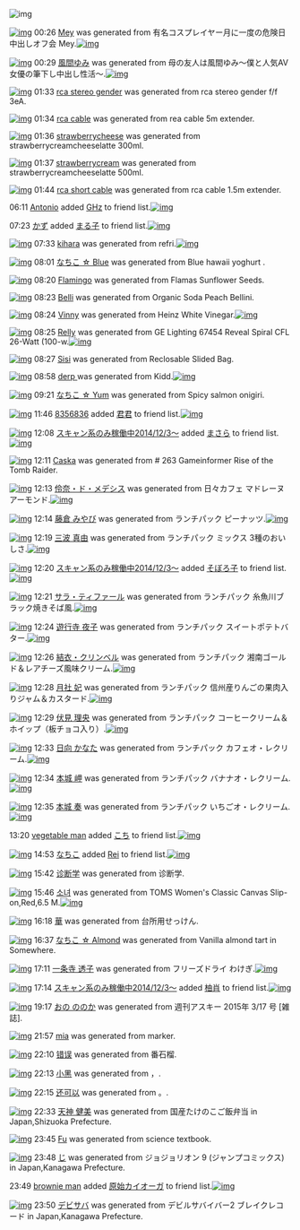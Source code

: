 ![img](http://gdrive-cdn.herokuapp.com/537b65a5bc09f0000721dda7/512px-barcode.png)

[![img](http://www.deviantsart.com/2kd16gl.png)](http://www.barcodekanojo.com/kanojo/3193211/Mey) 00:26 [Mey](http://www.barcodekanojo.com/kanojo/3193211/Mey) was generated from 有名コスプレイヤー月に一度の危険日中出しオフ会 Mey.[![img](http://www.deviantsart.com/5tm2c1.jpeg)](http://www.barcodekanojo.com/product_images/barcode/6018891/1425482741/50x50x,PE6,P9C,P89,PE5,P90,P8D,PE3,P82,PB3,PE3,P82,PB9,PE3,P83,P97,PE3,P83,PAC,PE3,P82,PA4,PE3,P83,PA4,PE3,P83,PBC,PE6,P9C,P88,PE3,P81,PAB,PE4,PB8,P80,PE5,PBA,PA6,PE3,P81,PAE,PE5,P8D,PB1,PE9,P99,PBA,PE6,P97,PA5,PE4,PB8,PAD,PE5,P87,PBA,PE3,P81,P97,PE3,P82,PAA,PE3,P83,P95,PE4,PBC,P9A,P20Mey.jpg,qw=88,ah=88.pagespeed.ic.km7NjWEQkX.jpg) 

[![img](http://www.deviantsart.com/3cdsv66.png)](http://www.barcodekanojo.com/kanojo/3193212/%E9%A2%A8%E9%96%93%E3%82%86%E3%81%BF) 00:29 [風間ゆみ](http://www.barcodekanojo.com/kanojo/3193212/%E9%A2%A8%E9%96%93%E3%82%86%E3%81%BF) was generated from 母の友人は風間ゆみ〜僕と人気AV女優の筆下し中出し性活〜.[![img](http://www.deviantsart.com/12mgf15.jpeg)](http://www.barcodekanojo.com/product_images/barcode/6018892/1425482912/50x50x,PE6,PAF,P8D,PE3,P81,PAE,PE5,P8F,P8B,PE4,PBA,PBA,PE3,P81,PAF,PE9,PA2,PA8,PE9,P96,P93,PE3,P82,P86,PE3,P81,PBF,PE3,P80,P9C,PE5,P83,P95,PE3,P81,PA8,PE4,PBA,PBA,PE6,PB0,P97AV,PE5,PA5,PB3,PE5,P84,PAA,PE3,P81,PAE,PE7,PAD,P86,PE4,PB8,P8B,PE3,P81,P97,PE4,PB8,PAD,PE5,P87,PBA,PE3,P81,P97,PE6,P80,PA7,PE6,PB4,PBB,PE3,P80,P9C.jpg,qw=88,ah=88.pagespeed.ic.ppCkra6h92.jpg) 

[![img](http://www.deviantsart.com/1qojb3i.png)](http://www.barcodekanojo.com/kanojo/3193213/rca%20stereo%20gender) 01:33 [rca stereo gender](http://www.barcodekanojo.com/kanojo/3193213/rca%20stereo%20gender) was generated from rca stereo gender f/f 3eA.

[![img](http://www.deviantsart.com/lnfch.png)](http://www.barcodekanojo.com/kanojo/3193214/rca%20cable) 01:34 [rca cable](http://www.barcodekanojo.com/kanojo/3193214/rca%20cable) was generated from rea cable 5m extender.

[![img](http://www.deviantsart.com/ge5haa.png)](http://www.barcodekanojo.com/kanojo/3193215/strawberrycheese) 01:36 [strawberrycheese](http://www.barcodekanojo.com/kanojo/3193215/strawberrycheese) was generated from strawberrycreamcheeselatte 300ml.

[![img](http://www.deviantsart.com/21aoh1f.png)](http://www.barcodekanojo.com/kanojo/3193216/strawberrycream) 01:37 [strawberrycream](http://www.barcodekanojo.com/kanojo/3193216/strawberrycream) was generated from strawberrycreamcheeselatte 500ml.

[![img](http://www.deviantsart.com/3r5ut52.png)](http://www.barcodekanojo.com/kanojo/3193217/rca%20short%20cable) 01:44 [rca short cable](http://www.barcodekanojo.com/kanojo/3193217/rca%20short%20cable) was generated from rca cable 1.5m extender.

06:11 [Antonio](http://www.barcodekanojo.com/user/472425/Antonio) added [GHz](http://www.barcodekanojo.com/kanojo/1508119/GHz) to friend list.[![img](http://www.deviantsart.com/o23pod.png)](http://www.barcodekanojo.com/kanojo/1508119/GHz) 

07:23 [かず](http://www.barcodekanojo.com/user/500442/%E3%81%8B%E3%81%9A) added [まる子](http://www.barcodekanojo.com/kanojo/2561876/%E3%81%BE%E3%82%8B%E5%AD%90) to friend list.[![img](http://www.deviantsart.com/31ahr0v.png)](http://www.barcodekanojo.com/kanojo/2561876/%E3%81%BE%E3%82%8B%E5%AD%90) 

[![img](http://www.deviantsart.com/35furnb.png)](http://www.barcodekanojo.com/kanojo/3193218/kihara) 07:33 [kihara](http://www.barcodekanojo.com/kanojo/3193218/kihara) was generated from refri.[![img](http://www.deviantsart.com/2t25os2.jpeg)](http://www.barcodekanojo.com/product_images/barcode/6018900/1425508360/50x50xrefri.jpg,qw=88,ah=88.pagespeed.ic.PIqSZO7Amo.jpg) 

[![img](http://www.deviantsart.com/uan4m.png)](http://www.barcodekanojo.com/kanojo/3193219/%E3%81%AA%E3%81%A1%E3%81%93%20%E2%98%86%20Blue) 08:01 [なちこ ☆ Blue](http://www.barcodekanojo.com/kanojo/3193219/%E3%81%AA%E3%81%A1%E3%81%93%20%E2%98%86%20Blue) was generated from Blue hawaii yoghurt .

[![img](http://www.deviantsart.com/2qvafdc.png)](http://www.barcodekanojo.com/kanojo/3193220/Flamingo) 08:20 [Flamingo](http://www.barcodekanojo.com/kanojo/3193220/Flamingo) was generated from Flamas Sunflower Seeds.

[![img](http://www.deviantsart.com/12k7g54.png)](http://www.barcodekanojo.com/kanojo/3193221/Belli) 08:23 [Belli](http://www.barcodekanojo.com/kanojo/3193221/Belli) was generated from Organic Soda Peach Bellini.

[![img](http://www.deviantsart.com/fi2egd.png)](http://www.barcodekanojo.com/kanojo/3193222/Vinny) 08:24 [Vinny](http://www.barcodekanojo.com/kanojo/3193222/Vinny) was generated from Heinz White Vinegar.[![img](http://www.deviantsart.com/2k0n5ov.jpeg)](http://www.barcodekanojo.com/product_images/barcode/6018904/1425511406/50x50xHeinz,P20White,P20Vinegar.jpg,qw=88,ah=88.pagespeed.ic.ExXJ9Sx5S8.jpg) 

[![img](http://www.deviantsart.com/144bchd.png)](http://www.barcodekanojo.com/kanojo/3193223/Relly) 08:25 [Relly](http://www.barcodekanojo.com/kanojo/3193223/Relly) was generated from GE Lighting 67454 Reveal Spiral CFL 26-Watt (100-w.[![img](http://www.deviantsart.com/3d9t0e0.jpeg)](http://www.barcodekanojo.com/product_images/barcode/6018905/1425511451/50x50xGE,P20Lighting,P2067454,P20Reveal,P20Spiral,P20CFL,P2026-Watt,P20,P28100-w.jpg,qw=88,ah=88.pagespeed.ic.UHlcZukAPU.jpg) 

[![img](http://www.deviantsart.com/35hrp9m.png)](http://www.barcodekanojo.com/kanojo/3193224/Sisi) 08:27 [Sisi](http://www.barcodekanojo.com/kanojo/3193224/Sisi) was generated from Reclosable Slided Bag.

[![img](http://www.deviantsart.com/4e133s.png)](http://www.barcodekanojo.com/kanojo/3193225/derp%20) 08:58 [derp ](http://www.barcodekanojo.com/kanojo/3193225/derp%20) was generated from Kidd.[![img](http://www.deviantsart.com/tearsr.jpeg)](http://www.barcodekanojo.com/product_images/barcode/6018907/1425513441/Kidd.jpg) 

[![img](http://www.deviantsart.com/3u3ur3e.png)](http://www.barcodekanojo.com/kanojo/3193226/%E3%81%AA%E3%81%A1%E3%81%93%20%E2%98%86%20Yum) 09:21 [なちこ ☆ Yum](http://www.barcodekanojo.com/kanojo/3193226/%E3%81%AA%E3%81%A1%E3%81%93%20%E2%98%86%20Yum) was generated from Spicy salmon onigiri.

[![img](http://www.deviantsart.com/4lbjcc.jpeg)](http://www.barcodekanojo.com/user/500445/8356836) 11:46 [8356836](http://www.barcodekanojo.com/user/500445/8356836) added [君君](http://www.barcodekanojo.com/kanojo/2486058/%E5%90%9B%E5%90%9B) to friend list.[![img](http://www.deviantsart.com/ia7ou8.png)](http://www.barcodekanojo.com/kanojo/2486058/%E5%90%9B%E5%90%9B) 

[![img](http://www.deviantsart.com/99ugn1.jpeg)](http://www.barcodekanojo.com/user/6029/%E3%82%B9%E3%82%AD%E3%83%A3%E3%83%B3%E7%B3%BB%E3%81%AE%E3%81%BF%E7%A8%BC%E5%83%8D%E4%B8%AD2014%2F12%2F3%EF%BD%9E) 12:08 [スキャン系のみ稼働中2014/12/3～](http://www.barcodekanojo.com/user/6029/%E3%82%B9%E3%82%AD%E3%83%A3%E3%83%B3%E7%B3%BB%E3%81%AE%E3%81%BF%E7%A8%BC%E5%83%8D%E4%B8%AD2014%2F12%2F3%EF%BD%9E) added [まさら](http://www.barcodekanojo.com/kanojo/2935038/%E3%81%BE%E3%81%95%E3%82%89) to friend list.[![img](http://www.deviantsart.com/nid31l.png)](http://www.barcodekanojo.com/kanojo/2935038/%E3%81%BE%E3%81%95%E3%82%89) 

[![img](http://www.deviantsart.com/1g8dad7.png)](http://www.barcodekanojo.com/kanojo/3193227/Caska) 12:11 [Caska](http://www.barcodekanojo.com/kanojo/3193227/Caska) was generated from # 263 Gameinformer Rise of the Tomb Raider.

[![img](http://www.deviantsart.com/2pgu7hv.png)](http://www.barcodekanojo.com/kanojo/3193228/%E4%BC%B6%E5%A5%88%E3%83%BB%E3%83%89%E3%83%BB%E3%83%A1%E3%83%87%E3%82%B7%E3%82%B9) 12:13 [伶奈・ド・メデシス](http://www.barcodekanojo.com/kanojo/3193228/%E4%BC%B6%E5%A5%88%E3%83%BB%E3%83%89%E3%83%BB%E3%83%A1%E3%83%87%E3%82%B7%E3%82%B9) was generated from 日々カフェ マドレーヌ アーモンド.[![img](http://www.deviantsart.com/skcogo.jpeg)](http://www.barcodekanojo.com/product_images/barcode/6018912/1425525124/50x50x,PE6,P97,PA5,PE3,P80,P85,PE3,P82,PAB,PE3,P83,P95,PE3,P82,PA7,P20,PE3,P83,P9E,PE3,P83,P89,PE3,P83,PAC,PE3,P83,PBC,PE3,P83,P8C,P20,PE3,P82,PA2,PE3,P83,PBC,PE3,P83,PA2,PE3,P83,PB3,PE3,P83,P89.jpg,qw=88,ah=88.pagespeed.ic.7xOIVny_OK.jpg) 

[![img](http://www.deviantsart.com/1im4opi.png)](http://www.barcodekanojo.com/kanojo/3193229/%E8%97%A4%E5%80%89%20%E3%81%BF%E3%82%84%E3%81%B3) 12:14 [藤倉 みやび](http://www.barcodekanojo.com/kanojo/3193229/%E8%97%A4%E5%80%89%20%E3%81%BF%E3%82%84%E3%81%B3) was generated from ランチパック ピーナッツ.[![img](http://www.deviantsart.com/3a2iael.jpeg)](http://www.barcodekanojo.com/product_images/barcode/3150670/1425525236/50x50x,PE3,P83,PA9,PE3,P83,PB3,PE3,P83,P81,PE3,P83,P91,PE3,P83,P83,PE3,P82,PAF,P20,PE3,P83,P94,PE3,P83,PBC,PE3,P83,P8A,PE3,P83,P83,PE3,P83,P84.jpg,qw=88,ah=88.pagespeed.ic.rVaRVcCUhe.jpg) 

[![img](http://www.deviantsart.com/1s3fh3t.png)](http://www.barcodekanojo.com/kanojo/3193230/%E4%B8%89%E6%B3%A2%20%E7%9C%9F%E7%94%B1) 12:19 [三波 真由](http://www.barcodekanojo.com/kanojo/3193230/%E4%B8%89%E6%B3%A2%20%E7%9C%9F%E7%94%B1) was generated from ランチパック ミックス 3種のおいしさ.[![img](http://www.deviantsart.com/334sfob.jpeg)](http://www.barcodekanojo.com/product_images/barcode/6018913/1425525507/50x50x,PE3,P83,PA9,PE3,P83,PB3,PE3,P83,P81,PE3,P83,P91,PE3,P83,P83,PE3,P82,PAF,P20,PE3,P83,P9F,PE3,P83,P83,PE3,P82,PAF,PE3,P82,PB9,P203,PE7,PA8,PAE,PE3,P81,PAE,PE3,P81,P8A,PE3,P81,P84,PE3,P81,P97,PE3,P81,P95.jpg,qw=88,ah=88.pagespeed.ic.olpDBdtosV.jpg) 

[![img](http://www.deviantsart.com/99ugn1.jpeg)](http://www.barcodekanojo.com/user/6029/%E3%82%B9%E3%82%AD%E3%83%A3%E3%83%B3%E7%B3%BB%E3%81%AE%E3%81%BF%E7%A8%BC%E5%83%8D%E4%B8%AD2014%2F12%2F3%EF%BD%9E) 12:20 [スキャン系のみ稼働中2014/12/3～](http://www.barcodekanojo.com/user/6029/%E3%82%B9%E3%82%AD%E3%83%A3%E3%83%B3%E7%B3%BB%E3%81%AE%E3%81%BF%E7%A8%BC%E5%83%8D%E4%B8%AD2014%2F12%2F3%EF%BD%9E) added [そぼろ子](http://www.barcodekanojo.com/kanojo/3193129/%E3%81%9D%E3%81%BC%E3%82%8D%E5%AD%90) to friend list.[![img](http://www.deviantsart.com/luoor2.png)](http://www.barcodekanojo.com/kanojo/3193129/%E3%81%9D%E3%81%BC%E3%82%8D%E5%AD%90) 

[![img](http://www.deviantsart.com/2mbkej4.png)](http://www.barcodekanojo.com/kanojo/3193231/%E3%82%B5%E3%83%A9%E3%83%BB%E3%83%86%E3%82%A3%E3%83%95%E3%82%A1%E3%83%BC%E3%83%AB) 12:21 [サラ・ティファール](http://www.barcodekanojo.com/kanojo/3193231/%E3%82%B5%E3%83%A9%E3%83%BB%E3%83%86%E3%82%A3%E3%83%95%E3%82%A1%E3%83%BC%E3%83%AB) was generated from ランチパック 糸魚川ブラック焼きそば風.[![img](http://www.deviantsart.com/n1e9o3.jpeg)](http://www.barcodekanojo.com/product_images/barcode/6018915/1425525664/%E3%83%A9%E3%83%B3%E3%83%81%E3%83%91%E3%83%83%E3%82%AF%20%E7%B3%B8%E9%AD%9A%E5%B7%9D%E3%83%96%E3%83%A9%E3%83%83%E3%82%AF%E7%84%BC%E3%81%8D%E3%81%9D%E3%81%B0%E9%A2%A8.jpg) 

[![img](http://www.deviantsart.com/ku376.png)](http://www.barcodekanojo.com/kanojo/3193232/%E9%81%8A%E8%A1%8C%E5%AF%BA%20%E5%A4%9C%E5%AD%90) 12:24 [遊行寺 夜子](http://www.barcodekanojo.com/kanojo/3193232/%E9%81%8A%E8%A1%8C%E5%AF%BA%20%E5%A4%9C%E5%AD%90) was generated from ランチパック スイートポテトバター.[![img](http://www.deviantsart.com/d7o8g9.jpeg)](http://www.barcodekanojo.com/product_images/barcode/6018916/1425525797/%E3%83%A9%E3%83%B3%E3%83%81%E3%83%91%E3%83%83%E3%82%AF%20%E3%82%B9%E3%82%A4%E3%83%BC%E3%83%88%E3%83%9D%E3%83%86%E3%83%88%E3%83%90%E3%82%BF%E3%83%BC.jpg) 

[![img](http://www.deviantsart.com/2hd9tti.png)](http://www.barcodekanojo.com/kanojo/3193233/%E7%B5%90%E8%A1%A3%E3%83%BB%E3%82%AF%E3%83%AA%E3%83%B3%E3%83%99%E3%83%AB) 12:26 [結衣・クリンベル](http://www.barcodekanojo.com/kanojo/3193233/%E7%B5%90%E8%A1%A3%E3%83%BB%E3%82%AF%E3%83%AA%E3%83%B3%E3%83%99%E3%83%AB) was generated from ランチパック 湘南ゴールド＆レアチーズ風味クリーム.[![img](http://www.deviantsart.com/3g8dv5c.jpeg)](http://www.barcodekanojo.com/product_images/barcode/6018917/1425525950/%E3%83%A9%E3%83%B3%E3%83%81%E3%83%91%E3%83%83%E3%82%AF%20%E6%B9%98%E5%8D%97%E3%82%B4%E3%83%BC%E3%83%AB%E3%83%89%EF%BC%86%E3%83%AC%E3%82%A2%E3%83%81%E3%83%BC%E3%82%BA%E9%A2%A8%E5%91%B3%E3%82%AF%E3%83%AA%E3%83%BC%E3%83%A0.jpg) 

[![img](http://www.deviantsart.com/3tgt8tg.png)](http://www.barcodekanojo.com/kanojo/3193234/%E6%9C%88%E7%A4%BE%20%E5%A6%83) 12:28 [月社 妃](http://www.barcodekanojo.com/kanojo/3193234/%E6%9C%88%E7%A4%BE%20%E5%A6%83) was generated from ランチパック 信州産りんごの果肉入りジャム＆カスタード.[![img](http://www.deviantsart.com/3dle3ts.jpeg)](http://www.barcodekanojo.com/product_images/barcode/6018918/1425526084/%E3%83%A9%E3%83%B3%E3%83%81%E3%83%91%E3%83%83%E3%82%AF%20%E4%BF%A1%E5%B7%9E%E7%94%A3%E3%82%8A%E3%82%93%E3%81%94%E3%81%AE%E6%9E%9C%E8%82%89%E5%85%A5%E3%82%8A%E3%82%B8%E3%83%A3%E3%83%A0%EF%BC%86%E3%82%AB%E3%82%B9%E3%82%BF%E3%83%BC%E3%83%89.jpg) 

[![img](http://www.deviantsart.com/1gr4j8p.png)](http://www.barcodekanojo.com/kanojo/3193235/%E4%BC%8F%E8%A6%8B%20%E7%90%86%E5%A4%AE) 12:29 [伏見 理央](http://www.barcodekanojo.com/kanojo/3193235/%E4%BC%8F%E8%A6%8B%20%E7%90%86%E5%A4%AE) was generated from ランチパック コーヒークリーム＆ホイップ（板チョコ入り）.[![img](http://www.deviantsart.com/3144fc5.jpeg)](http://www.barcodekanojo.com/product_images/barcode/6018919/1425526195/%E3%83%A9%E3%83%B3%E3%83%81%E3%83%91%E3%83%83%E3%82%AF%20%E3%82%B3%E3%83%BC%E3%83%92%E3%83%BC%E3%82%AF%E3%83%AA%E3%83%BC%E3%83%A0%EF%BC%86%E3%83%9B%E3%82%A4%E3%83%83%E3%83%97%EF%BC%88%E6%9D%BF%E3%83%81%E3%83%A7%E3%82%B3%E5%85%A5%E3%82%8A%EF%BC%89.jpg) 

[![img](http://www.deviantsart.com/2o2j882.png)](http://www.barcodekanojo.com/kanojo/3193236/%E6%97%A5%E5%90%91%20%E3%81%8B%E3%81%AA%E3%81%9F) 12:33 [日向 かなた](http://www.barcodekanojo.com/kanojo/3193236/%E6%97%A5%E5%90%91%20%E3%81%8B%E3%81%AA%E3%81%9F) was generated from ランチパック カフェオ・レクリーム.[![img](http://www.deviantsart.com/339ckf4.jpeg)](http://www.barcodekanojo.com/product_images/barcode/6018920/1425526327/%E3%83%A9%E3%83%B3%E3%83%81%E3%83%91%E3%83%83%E3%82%AF%20%E3%82%AB%E3%83%95%E3%82%A7%E3%82%AA%E3%83%BB%E3%83%AC%E3%82%AF%E3%83%AA%E3%83%BC%E3%83%A0.jpg) 

[![img](http://www.deviantsart.com/2vga0ad.png)](http://www.barcodekanojo.com/kanojo/3193237/%E6%9C%AC%E5%9F%8E%20%E5%B2%AC) 12:34 [本城 岬](http://www.barcodekanojo.com/kanojo/3193237/%E6%9C%AC%E5%9F%8E%20%E5%B2%AC) was generated from ランチパック バナナオ・レクリーム.[![img](http://www.deviantsart.com/1eouu0q.jpeg)](http://www.barcodekanojo.com/product_images/barcode/6018921/1425526418/50x50x,PE3,P83,PA9,PE3,P83,PB3,PE3,P83,P81,PE3,P83,P91,PE3,P83,P83,PE3,P82,PAF,P20,PE3,P83,P90,PE3,P83,P8A,PE3,P83,P8A,PE3,P82,PAA,PE3,P83,PBB,PE3,P83,PAC,PE3,P82,PAF,PE3,P83,PAA,PE3,P83,PBC,PE3,P83,PA0.jpg,qw=88,ah=88.pagespeed.ic.Bi-VQbiS7P.jpg) 

[![img](http://www.deviantsart.com/2q0ejvo.png)](http://www.barcodekanojo.com/kanojo/3193238/%E6%9C%AC%E5%9F%8E%20%E5%A5%8F) 12:35 [本城 奏](http://www.barcodekanojo.com/kanojo/3193238/%E6%9C%AC%E5%9F%8E%20%E5%A5%8F) was generated from ランチパック いちごオ・レクリーム.[![img](http://www.deviantsart.com/15an9gu.jpeg)](http://www.barcodekanojo.com/product_images/barcode/6018922/1425526495/50x50x,PE3,P83,PA9,PE3,P83,PB3,PE3,P83,P81,PE3,P83,P91,PE3,P83,P83,PE3,P82,PAF,P20,PE3,P81,P84,PE3,P81,PA1,PE3,P81,P94,PE3,P82,PAA,PE3,P83,PBB,PE3,P83,PAC,PE3,P82,PAF,PE3,P83,PAA,PE3,P83,PBC,PE3,P83,PA0.jpg,qw=88,ah=88.pagespeed.ic.29qeWGW5_p.jpg) 

13:20 [vegetable man](http://www.barcodekanojo.com/user/500441/vegetable%20man) added [こち](http://www.barcodekanojo.com/kanojo/2934002/%E3%81%93%E3%81%A1) to friend list.[![img](http://www.deviantsart.com/2qqd57a.png)](http://www.barcodekanojo.com/kanojo/2934002/%E3%81%93%E3%81%A1) 

[![img](http://www.deviantsart.com/1lb4fit.jpeg)](http://www.barcodekanojo.com/user/314581/%E3%81%AA%E3%81%A1%E3%81%93) 14:53 [なちこ](http://www.barcodekanojo.com/user/314581/%E3%81%AA%E3%81%A1%E3%81%93) added [Rei](http://www.barcodekanojo.com/kanojo/360051/Rei) to friend list.[![img](http://www.deviantsart.com/35oibc9.png)](http://www.barcodekanojo.com/kanojo/360051/Rei) 

[![img](http://www.deviantsart.com/crnk00.png)](http://www.barcodekanojo.com/kanojo/3193239/%E8%AF%8A%E6%96%AD%E5%AD%A6) 15:42 [诊断学](http://www.barcodekanojo.com/kanojo/3193239/%E8%AF%8A%E6%96%AD%E5%AD%A6) was generated from 诊断学.

[![img](http://www.deviantsart.com/2537suh.png)](http://www.barcodekanojo.com/kanojo/3193240/%EC%86%8C%EB%85%80) 15:46 [소녀](http://www.barcodekanojo.com/kanojo/3193240/%EC%86%8C%EB%85%80) was generated from TOMS Women's Classic Canvas Slip-on,Red,6.5 M.[![img](http://www.deviantsart.com/2a1h1hd.jpeg)](http://www.barcodekanojo.com/product_images/barcode/6018926/1425537963/TOMS%20Women%27s%20Classic%20Canvas%20Slip-on%2CRed%2C6.5%20M.jpg) 

[![img](http://www.deviantsart.com/1ivnsq8.png)](http://www.barcodekanojo.com/kanojo/3193241/%E8%8F%AF) 16:18 [華](http://www.barcodekanojo.com/kanojo/3193241/%E8%8F%AF) was generated from 台所用せっけん.

[![img](http://www.deviantsart.com/b808mf.png)](http://www.barcodekanojo.com/kanojo/3193242/%E3%81%AA%E3%81%A1%E3%81%93%20%E2%98%86%20Almond) 16:37 [なちこ ☆ Almond](http://www.barcodekanojo.com/kanojo/3193242/%E3%81%AA%E3%81%A1%E3%81%93%20%E2%98%86%20Almond) was generated from Vanilla almond tart in Somewhere.

[![img](http://www.deviantsart.com/74lh5j.png)](http://www.barcodekanojo.com/kanojo/3193243/%E4%B8%80%E6%9D%A1%E5%AF%BA%20%E9%80%8F%E5%AD%90) 17:11 [一条寺 透子](http://www.barcodekanojo.com/kanojo/3193243/%E4%B8%80%E6%9D%A1%E5%AF%BA%20%E9%80%8F%E5%AD%90) was generated from フリーズドライ わけぎ.[![img](http://www.deviantsart.com/3qjdprp.jpeg)](http://www.barcodekanojo.com/product_images/barcode/6018928/1425543113/%E3%83%95%E3%83%AA%E3%83%BC%E3%82%BA%E3%83%89%E3%83%A9%E3%82%A4%20%E3%82%8F%E3%81%91%E3%81%8E.jpg) 

[![img](http://www.deviantsart.com/99ugn1.jpeg)](http://www.barcodekanojo.com/user/6029/%E3%82%B9%E3%82%AD%E3%83%A3%E3%83%B3%E7%B3%BB%E3%81%AE%E3%81%BF%E7%A8%BC%E5%83%8D%E4%B8%AD2014%2F12%2F3%EF%BD%9E) 17:14 [スキャン系のみ稼働中2014/12/3～](http://www.barcodekanojo.com/user/6029/%E3%82%B9%E3%82%AD%E3%83%A3%E3%83%B3%E7%B3%BB%E3%81%AE%E3%81%BF%E7%A8%BC%E5%83%8D%E4%B8%AD2014%2F12%2F3%EF%BD%9E) added [柚肖](http://www.barcodekanojo.com/kanojo/2531092/%E6%9F%9A%E8%82%96) to friend list.[![img](http://www.deviantsart.com/2fjt0ae.png)](http://www.barcodekanojo.com/kanojo/2531092/%E6%9F%9A%E8%82%96) 

[![img](http://www.deviantsart.com/3h7muog.png)](http://www.barcodekanojo.com/kanojo/3193244/%E3%81%8A%E3%81%AE%20%E3%81%AE%E3%81%AE%E3%81%8B) 19:17 [おの ののか](http://www.barcodekanojo.com/kanojo/3193244/%E3%81%8A%E3%81%AE%20%E3%81%AE%E3%81%AE%E3%81%8B) was generated from 週刊アスキー 2015年 3/17 号 [雑誌].

[![img](http://www.deviantsart.com/oqgnov.png)](http://www.barcodekanojo.com/kanojo/3193245/mia) 21:57 [mia](http://www.barcodekanojo.com/kanojo/3193245/mia) was generated from marker.

[![img](http://www.deviantsart.com/1v3d807.png)](http://www.barcodekanojo.com/kanojo/3193246/%E9%94%99%E8%AF%AF) 22:10 [错误](http://www.barcodekanojo.com/kanojo/3193246/%E9%94%99%E8%AF%AF) was generated from 番石榴.

[![img](http://www.deviantsart.com/1gdcqu7.png)](http://www.barcodekanojo.com/kanojo/3193247/%E5%B0%8F%E9%BB%91) 22:13 [小黑](http://www.barcodekanojo.com/kanojo/3193247/%E5%B0%8F%E9%BB%91) was generated from ，.

[![img](http://www.deviantsart.com/2g5khj5.png)](http://www.barcodekanojo.com/kanojo/3193248/%E8%BF%98%E5%8F%AF%E4%BB%A5) 22:15 [还可以](http://www.barcodekanojo.com/kanojo/3193248/%E8%BF%98%E5%8F%AF%E4%BB%A5) was generated from 。.

[![img](http://www.deviantsart.com/1ihs3g6.png)](http://www.barcodekanojo.com/kanojo/3193249/%E5%A4%A9%E7%A5%9E%20%E5%81%A5%E7%BE%8E) 22:33 [天神 健美](http://www.barcodekanojo.com/kanojo/3193249/%E5%A4%A9%E7%A5%9E%20%E5%81%A5%E7%BE%8E) was generated from 国産たけのこご飯弁当 in Japan,Shizuoka Prefecture.

[![img](http://www.deviantsart.com/1plmki.png)](http://www.barcodekanojo.com/kanojo/3193250/Fu) 23:45 [Fu](http://www.barcodekanojo.com/kanojo/3193250/Fu) was generated from science textbook.

[![img](http://www.deviantsart.com/39u1lup.png)](http://www.barcodekanojo.com/kanojo/3193251/%E3%81%98) 23:48 [じ](http://www.barcodekanojo.com/kanojo/3193251/%E3%81%98) was generated from ジョジョリオン 9 (ジャンプコミックス) in Japan,Kanagawa Prefecture.

23:49 [brownie man](http://www.barcodekanojo.com/user/500454/brownie%20man) added [原始カイオーガ](http://www.barcodekanojo.com/kanojo/3183458/%E5%8E%9F%E5%A7%8B%E3%82%AB%E3%82%A4%E3%82%AA%E3%83%BC%E3%82%AC) to friend list.[![img](http://www.deviantsart.com/2gl345l.png)](http://www.barcodekanojo.com/kanojo/3183458/%E5%8E%9F%E5%A7%8B%E3%82%AB%E3%82%A4%E3%82%AA%E3%83%BC%E3%82%AC) 

[![img](http://www.deviantsart.com/30oskkc.png)](http://www.barcodekanojo.com/kanojo/3193252/%E3%83%87%E3%83%93%E3%82%B5%E3%83%90) 23:50 [デビサバ](http://www.barcodekanojo.com/kanojo/3193252/%E3%83%87%E3%83%93%E3%82%B5%E3%83%90) was generated from デビルサバイバー2 ブレイクレコード in Japan,Kanagawa Prefecture.

